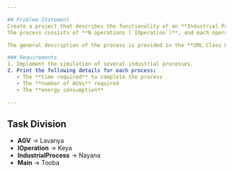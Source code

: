 ```yaml
---

## Problem Statement  
Create a project that describes the functionality of an **Industrial Process (`IndustrialProcess`)** for a warehouse.  
The process consists of **N operations (`IOperation`)**, and each operation should involve a variety of **Autonomous Driving Vehicles (AGV)**.  

The general description of the process is provided in the **UML Class Diagram**.  

### Requirements  
1. Implement the simulation of several industrial processes.  
2. Print the following details for each process:  
   - The **time required** to complete the process  
   - The **number of AGVs** required  
   - The **energy consumption**  

---
```


## Task Division
- **AGV** → Lavanya  
- **IOperation** → Keya  
- **IndustrialProcess** → Nayana  
- **Main** → Tooba  